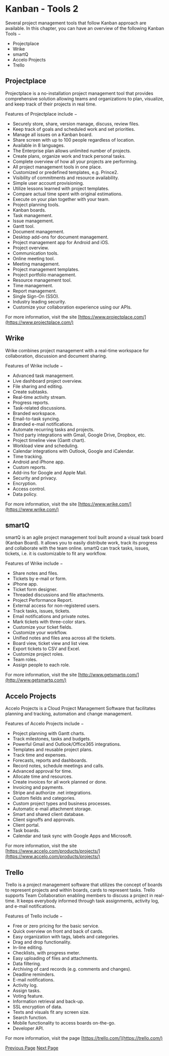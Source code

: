 # Kanban - Tools 2
Several project management tools that follow Kanban approach are available. In this chapter, you can have an overview of the following Kanban Tools −

   * Projectplace
   * Wrike
   * smartQ
   * Accelo Projects
   * Trello

## Projectplace
Projectplace is a no-installation project management tool that provides comprehensive solution allowing teams and organizations to plan, visualize, and keep track of their projects in real time.

Features of Projectplace include −

   * Securely store, share, version manage, discuss, review files.
   * Keep track of goals and scheduled work and set priorities.
   * Manage all issues on a Kanban board.
   * Share screen with up to 100 people regardless of location.
   * Available in 8 languages.
   * The Enterprise plan allows unlimited number of projects.
   * Create plans, organize work and track personal tasks.
   * Complete overview of how all your projects are performing.
   * All project management tools in one place.
   * Customized or predefined templates, e.g. Prince2.
   * Visibility of commitments and resource availability.
   * Simple user account provisioning.
   * Utilize lessons learned with project templates.
   * Compare actual time spent with original estimations.
   * Execute on your plan together with your team.
   * Project planning tools.
   * Kanban boards.
   * Task management.
   * Issue management.
   * Gantt tool.
   * Document management.
   * Desktop add-ons for document management.
   * Project management app for Android and iOS.
   * Project overview.
   * Communication tools.
   * Online meeting tool.
   * Meeting management.
   * Project management templates.
   * Project portfolio management.
   * Resource management tool.
   * Time management.
   * Report management.
   * Single Sign-On (SSO).
   * Industry leading security.
   * Customize your collaboration experience using our APIs.

For more information, visit the site [https://www.projectplace.com/](https://www.projectplace.com/) 

## Wrike
Wrike combines project management with a real-time workspace for collaboration, discussion and document sharing.

Features of Wrike include −

   * Advanced task management.
   * Live dashboard project overview.
   * File sharing and editing.
   * Create subtasks.
   * Real-time activity stream.
   * Progress reports.
   * Task-related discussions.
   * Branded workspace.
   * Email-to-task syncing.
   * Branded e-mail notifications.
   * Automate recurring tasks and projects.
   * Third party integrations with Gmail, Google Drive, Dropbox, etc.
   * Project timeline view (Gantt chart).
   * Workload view and scheduling.
   * Calendar integrations with Outlook, Google and iCalendar.
   * Time tracking.
   * Android and iPhone app.
   * Custom reports.
   * Add-ins for Google and Apple Mail.
   * Security and privacy.
   * Encryption.
   * Access control.
   * Data policy.

For more information, visit the site [https://www.wrike.com/](https://www.wrike.com/) 

## smartQ
smartQ is an agile project management tool built around a visual task board (Kanban Board). It allows you to easily distribute work, track its progress and collaborate with the team online. smartQ can track tasks, issues, tickets, i.e. it is customizable to fit any workflow.

Features of Wrike include −

   * Share notes and files.
   * Tickets by e-mail or form.
   * iPhone app.
   * Ticket form designer.
   * Threaded discussions and file attachments.
   * Project Performance Report.
   * External access for non-registered users.
   * Track tasks, issues, tickets.
   * Email notifications and private notes.
   * Mark tickets with three-color stars.
   * Customize your ticket fields.
   * Customize your workflow.
   * Unified notes and files area across all the tickets.
   * Board view, ticket view and list view.
   * Export tickets to CSV and Excel.
   * Customize project roles.
   * Team roles.
   * Assign people to each role.

For more information, visit the site [http://www.getsmartq.com/](http://www.getsmartq.com/) 

## Accelo Projects
Accelo Projects is a Cloud Project Management Software that facilitates planning and tracking, automation and change management.

Features of Accelo Projects include −

   * Project planning with Gantt charts.
   * Track milestones, tasks and budgets.
   * Powerful Gmail and Outlook/Office365 integrations.
   * Templates and reusable project plans.
   * Track time and expenses.
   * Forecasts, reports and dashboards.
   * Record notes, schedule meetings and calls.
   * Advanced approval for time.
   * Allocate time and resources.
   * Create invoices for all work planned or done.
   * Invoicing and payments.
   * Stripe and authorize .net integrations.
   * Custom fields and categories.
   * Custom project types and business processes.
   * Automatic e-mail attachment storage.
   * Smart and shared client database.
   * Client signoffs and approvals.
   * Client portal.
   * Task boards.
   * Calendar and task sync with Google Apps and Microsoft.

For more information, visit the site [https://www.accelo.com/products/projects/](https://www.accelo.com/products/projects/) 

## Trello
Trello is a project management software that utilizes the concept of boards to represent projects and within boards, cards to represent tasks. Trello supports Team Collaboration enabling members to discuss a project in real-time. It keeps everybody informed through task assignments, activity log, and e-mail notifications.

Features of Trello include −

   * Free or zero pricing for the basic service.
   * Quick overview on front and back of cards.
   * Easy organization with tags, labels and categories.
   * Drag and drop functionality.
   * In-line editing.
   * Checklists, with progress meter.
   * Easy uploading of files and attachments.
   * Data filtering.
   * Archiving of card records (e.g. comments and changes).
   * Deadline reminders.
   * E-mail notifications.
   * Activity log.
   * Assign tasks.
   * Voting feature.
   * Information retrieval and back-up.
   * SSL encryption of data.
   * Texts and visuals fit any screen size.
   * Search function.
   * Mobile functionality to access boards on-the-go.
   * Developer API.

For more information, visit the page [https://trello.com/](https://trello.com/) 


[Previous Page](../kanban/kanban_tools1.md) [Next Page](../kanban/kanban_quick_guide.md) 
